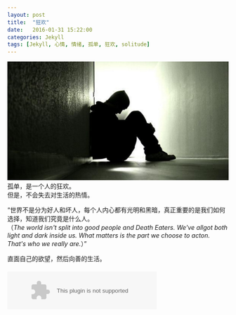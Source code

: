 ```yaml
---
layout: post
title:  "狂欢"
date:   2016-01-31 15:22:00
categories: Jekyll
tags: [Jekyll, 心情, 情绪, 孤单, 狂欢, solitude]
---
```

![孤单](/images/postimg/2016-01-31.jpg)  
孤单，是一个人的狂欢。  
但是，不会失去对生活的热情。  

“世界不是分为好人和坏人，每个人内心都有光明和黑暗，真正重要的是我们如何选择，知道我们究竟是什么人。  
（*The world isn't split into good people and Death Eaters. We've allgot both light and dark inside us. What matters is the part we choose to acton. That's who we really are.*）”   

直面自己的欲望，然后向善的生活。  


<div class="pc-only" style="margin-top:20px;">
<embed src="http://music.163.com/style/swf/widget.swf?sid=5260491&type=2&auto=1&width=320&height=66" width="340" height="86"  allowNetworking="all"></embed>
</div>

<div class="sp-only" style="margin-top:20px;">
<script type="text/javascript" src="http://www.xiami.com/widget/player-single?uid=4902969&sid=386792&mode=js"></script>
</div>